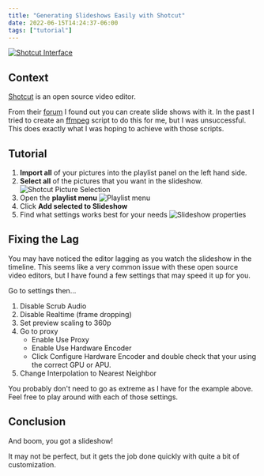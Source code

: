 ```yaml
---
title: "Generating Slideshows Easily with Shotcut"
date: 2022-06-15T14:24:37-06:00
tags: ["tutorial"]
---
```

[![Shotcut Interface](/images/posts/shotcut-slideshow-generator/thumbnail.webp)](https://www.youtube.com/watch?v=jf2OVow17X8)
## Context
[Shotcut](https://shotcut.org/) is an open source video editor.

From their [forum](https://forum.shotcut.org/t/slideshow-generator/19162) I found out you can create slide shows with it. In the past I tried to create an [ffmpeg](https://ffmpeg.org/) script to do this for me, but I was unsuccessful. This does exactly what I was hoping to achieve with those scripts.

## Tutorial
1. **Import all** of your pictures into the playlist panel on the left hand side.
2. **Select all** of the pictures that you want in the slideshow.
![Shotcut Picture Selection](/images/posts/shotcut-slideshow-generator/highlight-photos-playlist.webp)
3. Open the **playlist menu**
![Playlist menu](/images/posts/shotcut-slideshow-generator/slideshow-playlist.webp)
4. Click **Add selected to Slideshow**
5. Find what settings works best for your needs
![Slideshow properties](/images/posts/shotcut-slideshow-generator/slideshow-properties.webp)

## Fixing the Lag
You may have noticed the editor lagging as you watch the slideshow in the timeline. This seems like a very common issue with these open source video editors, but I have found a few settings that may speed it up for you.

Go to settings then...
1. Disable Scrub Audio
2. Disable Realtime (frame dropping)
3. Set preview scaling to 360p
4. Go to proxy
	- Enable Use Proxy
	- Enable Use Hardware Encoder 
	- Click Configure Hardware Encoder and double check that your using the correct GPU or APU.
5. Change Interpolation to Nearest Neighbor

You probably don't need to go as extreme as I have for the example above. Feel free to play around with each of those settings.

## Conclusion
And boom, you got a slideshow! 

It may not be perfect, but it gets the job done quickly with quite a bit of customization.
